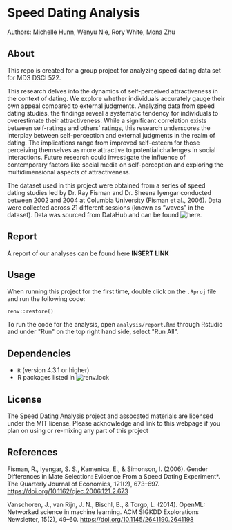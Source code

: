 # Speed Dating Analysis

Authors: Michelle Hunn, Wenyu Nie, Rory White, Mona Zhu

## About

This repo is created for a group project for analyzing speed dating data set for MDS DSCI 522.

This research delves into the dynamics of self-perceived attractiveness in the context of dating. We explore whether individuals accurately gauge their own appeal compared to external judgments. Analyzing data from speed dating studies, the findings reveal a systematic tendency for individuals to overestimate their attractiveness. While a significant correlation exists between self-ratings and others' ratings, this research underscores the interplay between self-perception and external judgments in the realm of dating. The implications range from improved self-esteem for those perceiving themselves as more attractive to potential challenges in social interactions. Future research could investigate the influence of contemporary factors like social media on self-perception and exploring the multidimensional aspects of attractiveness.

The dataset used in this project were obtained from a series of speed dating studies led by Dr. Ray Fisman and Dr. Sheena Iyengar conducted between 2002 and 2004 at Columbia University (Fisman et al., 2006). Data were collected across 21 different sessions (known as “waves” in the dataset). Data was sourced from DataHub and can be found ![here](https://datahub.io/machine-learning/speed-dating).

## Report

A report of our analyses can be found here **INSERT LINK**

## Usage

When running this project for the first time, double click on the `.Rproj` file and run the following code:

```
renv::restore()
```

To run the code for the analysis, open `analysis/report.Rmd` through Rstudio and under "Run" on the top right hand side, select "Run All".

## Dependencies

* `R` (version 4.3.1 or higher)
* R packages listed in ![`renv.lock`](https://github.com/wenyunie/speed_dating_analysis/blob/main/renv.lock)

## License

The Speed Dating Analysis project and assocated materials are licensed under the MIT license. Please acknowledge and link to this webpage if you plan on using or re-mixing any part of this project

## References

Fisman, R., Iyengar, S. S., Kamenica, E., & Simonson, I. (2006). Gender Differences in Mate Selection: Evidence From a Speed Dating Experiment*. The Quarterly Journal of Economics, 121(2), 673–697. https://doi.org/10.1162/qjec.2006.121.2.673

Vanschoren, J., van Rijn, J. N., Bischl, B., & Torgo, L. (2014). OpenML: Networked science in machine learning. ACM SIGKDD Explorations Newsletter, 15(2), 49–60. https://doi.org/10.1145/2641190.2641198
